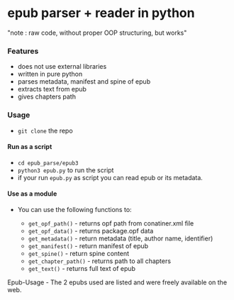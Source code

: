 # epub parser + reader in python

"note : raw code, without proper OOP structuring, but works"

### Features
- does not use external libraries
- written in pure python
- parses metadata, manifest and spine of epub
- extracts text from epub 
- gives chapters path

### Usage 
- ```git clone``` the repo

#### Run as a script

- `cd epub_parse/epub3`
- `python3 epub.py` to run the script
- if your run `epub.py` as script you can read epub or its metadata.

#### Use as a module
- You can use the following functions to:

	- `get_opf_path()` 	- returns opf path from conatiner.xml file
	- `get_opf_data()` 	- returns package.opf data
	- `get_metadata()` 	- return metadata (title, author name, identifier)
	- `get_manifest()` 	- return manifest of epub
	- `get_spine()`	   	- return spine content
	- `get_chapter_path()` 	- returns path to all chapters
	- `get_text()`		- returns full text of epub


Epub-Usage - The 2 epubs used are listed and were freely available on the web.
